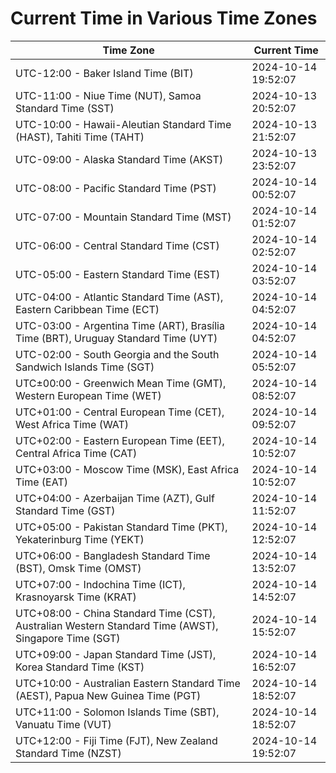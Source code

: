# Current Time in Various Time Zones

| Time Zone | Current Time |
|-----------|--------------|
| UTC-12:00 - Baker Island Time (BIT) | 2024-10-14 19:52:07 |
| UTC-11:00 - Niue Time (NUT), Samoa Standard Time (SST) | 2024-10-13 20:52:07 |
| UTC-10:00 - Hawaii-Aleutian Standard Time (HAST), Tahiti Time (TAHT) | 2024-10-13 21:52:07 |
| UTC-09:00 - Alaska Standard Time (AKST) | 2024-10-13 23:52:07 |
| UTC-08:00 - Pacific Standard Time (PST) | 2024-10-14 00:52:07 |
| UTC-07:00 - Mountain Standard Time (MST) | 2024-10-14 01:52:07 |
| UTC-06:00 - Central Standard Time (CST) | 2024-10-14 02:52:07 |
| UTC-05:00 - Eastern Standard Time (EST) | 2024-10-14 03:52:07 |
| UTC-04:00 - Atlantic Standard Time (AST), Eastern Caribbean Time (ECT) | 2024-10-14 04:52:07 |
| UTC-03:00 - Argentina Time (ART), Brasília Time (BRT), Uruguay Standard Time (UYT) | 2024-10-14 04:52:07 |
| UTC-02:00 - South Georgia and the South Sandwich Islands Time (SGT) | 2024-10-14 05:52:07 |
| UTC±00:00 - Greenwich Mean Time (GMT), Western European Time (WET) | 2024-10-14 08:52:07 |
| UTC+01:00 - Central European Time (CET), West Africa Time (WAT) | 2024-10-14 09:52:07 |
| UTC+02:00 - Eastern European Time (EET), Central Africa Time (CAT) | 2024-10-14 10:52:07 |
| UTC+03:00 - Moscow Time (MSK), East Africa Time (EAT) | 2024-10-14 10:52:07 |
| UTC+04:00 - Azerbaijan Time (AZT), Gulf Standard Time (GST) | 2024-10-14 11:52:07 |
| UTC+05:00 - Pakistan Standard Time (PKT), Yekaterinburg Time (YEKT) | 2024-10-14 12:52:07 |
| UTC+06:00 - Bangladesh Standard Time (BST), Omsk Time (OMST) | 2024-10-14 13:52:07 |
| UTC+07:00 - Indochina Time (ICT), Krasnoyarsk Time (KRAT) | 2024-10-14 14:52:07 |
| UTC+08:00 - China Standard Time (CST), Australian Western Standard Time (AWST), Singapore Time (SGT) | 2024-10-14 15:52:07 |
| UTC+09:00 - Japan Standard Time (JST), Korea Standard Time (KST) | 2024-10-14 16:52:07 |
| UTC+10:00 - Australian Eastern Standard Time (AEST), Papua New Guinea Time (PGT) | 2024-10-14 18:52:07 |
| UTC+11:00 - Solomon Islands Time (SBT), Vanuatu Time (VUT) | 2024-10-14 18:52:07 |
| UTC+12:00 - Fiji Time (FJT), New Zealand Standard Time (NZST) | 2024-10-14 19:52:07 |

